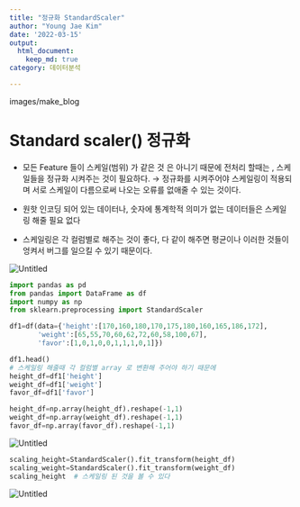 ```yaml
---
title: "정규화 StandardScaler"
author: "Young Jae Kim"
date: '2022-03-15'
output:
  html_document:
    keep_md: true
category: 데이터분석

---
```


images/make_blog
# Standard scaler() 정규화

- 모든 Feature 들이 스케일(범위) 가 같은 것 은 아니기 때문에 전처리 할때는 , 스케일들을 정규화 시켜주는 것이 필요하다. → 정규화를 시켜주어야 스케일링이 적용되며 서로 스케일이 다름으로써 나오는 오류를 없애줄 수 있는 것이다.

- 원핫 인코딩 되어 있는 데이터나, 숫자에 통계학적 의미가 없는 데이터들은  스케일링 해줄 필요 없다

- 스케일링은 각 컬럼별로 해주는 것이 좋다, 다 같이 해주면 평균이나 이러한 것들이 엉켜서 버그를 일으킬 수 있기 때문이다.

![Untitled](images/make_blog/b.png)

```python
import pandas as pd
from pandas import DataFrame as df
import numpy as np
from sklearn.preprocessing import StandardScaler

df1=df(data={'height':[170,160,180,170,175,180,160,165,186,172],
       'weight':[65,55,70,60,62,72,60,58,100,67],
       'favor':[1,0,1,0,0,1,1,1,0,1]})

df1.head()
# 스케일링 해줄때 각 컬럼별 array 로 변환해 주어야 하기 때문에
height_df=df1['height']
weight_df=df1['weight']
favor_df=df1['favor']

height_df=np.array(height_df).reshape(-1,1)
weight_df=np.array(weight_df).reshape(-1,1)
favor_df=np.array(favor_df).reshape(-1,1)
```

![Untitled](images/make_blog/a.png)

```python
scaling_height=StandardScaler().fit_transform(height_df)
scaling_weight=StandardScaler().fit_transform(weight_df)
scaling_height  # 스케일링 된 것을 볼 수 있다
```

![Untitled](images/make_blog/c.png)